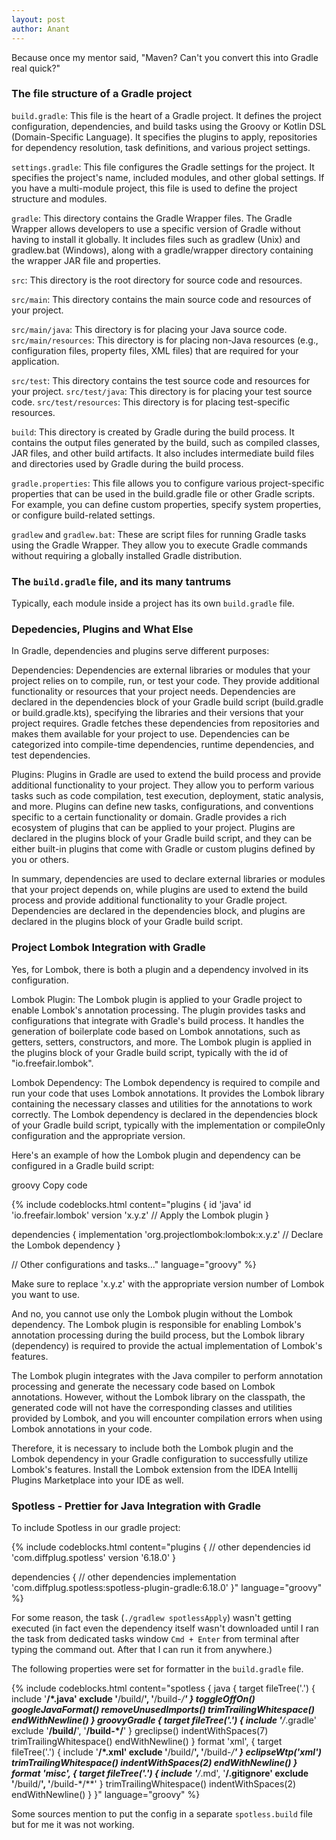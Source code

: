 ```yaml
---
layout: post
author: Anant
---
```

Because once my mentor said, "Maven? Can't you convert this into Gradle real quick?"

### The file structure of a Gradle project
`build.gradle`: This file is the heart of a Gradle project. It defines the project configuration, dependencies, and build tasks using the Groovy or Kotlin DSL (Domain-Specific Language). It specifies the plugins to apply, repositories for dependency resolution, task definitions, and various project settings.

`settings.gradle`: This file configures the Gradle settings for the project. It specifies the project's name, included modules, and other global settings. If you have a multi-module project, this file is used to define the project structure and modules.

`gradle`: This directory contains the Gradle Wrapper files. The Gradle Wrapper allows developers to use a specific version of Gradle without having to install it globally. It includes files such as gradlew (Unix) and gradlew.bat (Windows), along with a gradle/wrapper directory containing the wrapper JAR file and properties.

`src`: This directory is the root directory for source code and resources.

`src/main`: This directory contains the main source code and resources of your project.

`src/main/java`: This directory is for placing your Java source code.
`src/main/resources`: This directory is for placing non-Java resources (e.g., configuration files, property files, XML files) that are required for your application.

`src/test`: This directory contains the test source code and resources for your project.
`src/test/java`: This directory is for placing your test source code.
`src/test/resources`: This directory is for placing test-specific resources.

`build`: This directory is created by Gradle during the build process. It contains the output files generated by the build, such as compiled classes, JAR files, and other build artifacts. It also includes intermediate build files and directories used by Gradle during the build process.

`gradle.properties`: This file allows you to configure various project-specific properties that can be used in the build.gradle file or other Gradle scripts. For example, you can define custom properties, specify system properties, or configure build-related settings.

`gradlew` and `gradlew.bat`: These are script files for running Gradle tasks using the Gradle Wrapper. They allow you to execute Gradle commands without requiring a globally installed Gradle distribution.


### The `build.gradle` file, and its many tantrums
Typically, each module inside a project has its own `build.gradle` file.
 <!--TODO: write from gradle docs -->

### Depedencies, Plugins and What Else
In Gradle, dependencies and plugins serve different purposes:

Dependencies: Dependencies are external libraries or modules that your project relies on to compile, run, or test your code. They provide additional functionality or resources that your project needs. Dependencies are declared in the dependencies block of your Gradle build script (build.gradle or build.gradle.kts), specifying the libraries and their versions that your project requires. Gradle fetches these dependencies from repositories and makes them available for your project to use. Dependencies can be categorized into compile-time dependencies, runtime dependencies, and test dependencies.

Plugins: Plugins in Gradle are used to extend the build process and provide additional functionality to your project. They allow you to perform various tasks such as code compilation, test execution, deployment, static analysis, and more. Plugins can define new tasks, configurations, and conventions specific to a certain functionality or domain. Gradle provides a rich ecosystem of plugins that can be applied to your project. Plugins are declared in the plugins block of your Gradle build script, and they can be either built-in plugins that come with Gradle or custom plugins defined by you or others.

In summary, dependencies are used to declare external libraries or modules that your project depends on, while plugins are used to extend the build process and provide additional functionality to your Gradle project. Dependencies are declared in the dependencies block, and plugins are declared in the plugins block of your Gradle build script.

### Project Lombok Integration with Gradle
Yes, for Lombok, there is both a plugin and a dependency involved in its configuration.

Lombok Plugin: The Lombok plugin is applied to your Gradle project to enable Lombok's annotation processing. The plugin provides tasks and configurations that integrate with Gradle's build process. It handles the generation of boilerplate code based on Lombok annotations, such as getters, setters, constructors, and more. The Lombok plugin is applied in the plugins block of your Gradle build script, typically with the id of "io.freefair.lombok".

Lombok Dependency: The Lombok dependency is required to compile and run your code that uses Lombok annotations. It provides the Lombok library containing the necessary classes and utilities for the annotations to work correctly. The Lombok dependency is declared in the dependencies block of your Gradle build script, typically with the implementation or compileOnly configuration and the appropriate version.

Here's an example of how the Lombok plugin and dependency can be configured in a Gradle build script:

groovy
Copy code

{% include codeblocks.html content="plugins {
    id 'java'
    id 'io.freefair.lombok' version 'x.y.z'  // Apply the Lombok plugin
}

dependencies {
    implementation 'org.projectlombok:lombok:x.y.z'  // Declare the Lombok dependency
}

// Other configurations and tasks..." language="groovy" %}

Make sure to replace 'x.y.z' with the appropriate version number of Lombok you want to use.

And no, you cannot use only the Lombok plugin without the Lombok dependency. The Lombok plugin is responsible for enabling Lombok's annotation processing during the build process, but the Lombok library (dependency) is required to provide the actual implementation of Lombok's features.

The Lombok plugin integrates with the Java compiler to perform annotation processing and generate the necessary code based on Lombok annotations. However, without the Lombok library on the classpath, the generated code will not have the corresponding classes and utilities provided by Lombok, and you will encounter compilation errors when using Lombok annotations in your code.

Therefore, it is necessary to include both the Lombok plugin and the Lombok dependency in your Gradle configuration to successfully utilize Lombok's features. Install the Lombok extension from the IDEA Intellij Plugins Marketplace into your IDE as well.

### Spotless - Prettier for Java Integration with Gradle

To include Spotless in our gradle project:

{% include codeblocks.html content="plugins {
    // other dependencies
    id 'com.diffplug.spotless' version '6.18.0'
}

dependencies {
    // other dependencies
    implementation 'com.diffplug.spotless:spotless-plugin-gradle:6.18.0'
}" language="groovy" %}

For some reason, the task (`./gradlew spotlessApply`) wasn't getting executed (in fact even the dependency itself wasn't downloaded until I ran the task from dedicated tasks window `Cmd + Enter` from terminal after typing the command out. After that I can run it from anywhere.)

The following properties were set for formatter in the `build.gradle` file.

{% include codeblocks.html content="spotless {
    java {
        target fileTree('.') {
            include '**/*.java'
            exclude '**/build/**', '**/build-*/**'
        }
        toggleOffOn()
        googleJavaFormat()
        removeUnusedImports()
        trimTrailingWhitespace()
        endWithNewline()
    }
    groovyGradle {
        target fileTree('.') {
            include '**/*.gradle'
            exclude '**/build/**', '**/build-*/**'
        }
        greclipse()
        indentWithSpaces(7)
        trimTrailingWhitespace()
        endWithNewline()
    }
    format 'xml', {
        target fileTree('.') {
            include '**/*.xml'
            exclude '**/build/**', '**/build-*/**'
        }
        eclipseWtp('xml')
        trimTrailingWhitespace()
        indentWithSpaces(2)
        endWithNewline()
    }
    format 'misc', {
        target fileTree('.') {
            include '**/*.md', '**/.gitignore'
            exclude '**/build/**', '**/build-*/**'
        }
        trimTrailingWhitespace()
        indentWithSpaces(2)
        endWithNewline()
    }
}" language="groovy" %}

Some sources mention to put the config in a separate `spotless.build` file but for me it was not working.
